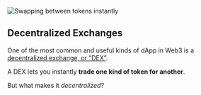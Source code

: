 ![Swapping between tokens instantly](/quests-images/key/6-KeyImage_SwapDEX.webp)

## Decentralized Exchanges

One of the most common and useful kinds of dApp in Web3 is a [decentralized exchange, or “DEX”](?glossaryAnchor=anchor).

A DEX lets you instantly **trade one kind of token for another**.

But what makes it _decentralized_?
